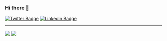 ### Hi there 👋

[![Twitter Badge](https://img.shields.io/badge/-Twitter-1ca0f1?style=flat-square&labelColor=1ca0f1&logo=twitter&logoColor=white&link=https://twitter.com/adfontana)](https://twitter.com/adfontana)
[![Linkedin Badge](https://img.shields.io/badge/-LinkedIn-blue?style=flat-square&logo=Linkedin&logoColor=white&link=https://www.linkedin.com/in/augusto-fontana)](https://www.linkedin.com/in/augusto-fontana)

____

<a href="https://github.com/adfontana/github-readme-stats">
  <img align="center" src="https://github-readme-stats.vercel.app/api?username=adfontana&theme=radical&show_icons=true&count_private=true?&include_all_commits=true" />
</a>
<a href="https://github.com/adfontana/github-readme-stats">
  <img align="center" src="https://github-readme-stats.vercel.app/api/top-langs/?username=adfontana&layout=compact&theme=radical" />
</a>

<!--
**adfontana/adfontana** is a ✨ _special_ ✨ repository because its `README.md` (this file) appears on your GitHub profile.

Here are some ideas to get you started:

- 🔭 I’m currently working on ...
- 🌱 I’m currently learning ...
- 👯 I’m looking to collaborate on ...
- 🤔 I’m looking for help with ...
- 💬 Ask me about ...
- 📫 How to reach me: ...
- 😄 Pronouns: ...
- ⚡ Fun fact: ...
-->
